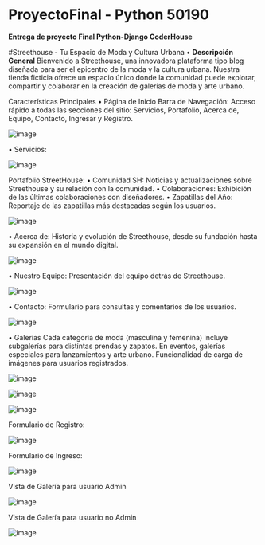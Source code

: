 # ProyectoFinal - Python 50190
**Entrega de proyecto Final Python-Django CoderHouse**

#Streethouse - Tu Espacio de Moda y Cultura Urbana
•	**Descripción General**
Bienvenido a Streethouse, una innovadora plataforma tipo blog diseñada para ser el epicentro de la moda y la cultura urbana. Nuestra tienda ficticia ofrece un espacio único donde la comunidad puede explorar, compartir y colaborar en la creación de galerías de moda y arte urbano.

Características Principales
•	Página de Inicio
Barra de Navegación: Acceso rápido a todas las secciones del sitio: Servicios, Portafolio, Acerca de, Equipo, Contacto, Ingresar y Registro.

![image](https://github.com/elgabo83/ProyectoFinal/assets/78750985/3cca66d1-c505-4797-899e-8498ad778f85)

 
•	Servicios: 

 ![image](https://github.com/elgabo83/ProyectoFinal/assets/78750985/e440dedc-e46d-43bd-92d3-f83953a39c1e)


Portafolio StreetHouse: 
•	Comunidad SH: Noticias y actualizaciones sobre Streethouse y su relación con la comunidad.
•	Colaboraciones: Exhibición de las últimas colaboraciones con diseñadores.
•	Zapatillas del Año: Reportaje de las zapatillas más destacadas según los usuarios.
 
![image](https://github.com/elgabo83/ProyectoFinal/assets/78750985/b14b27a8-61a5-478c-a7a6-c4ab161b234d)


•	Acerca de: Historia y evolución de Streethouse, desde su fundación hasta su expansión en el mundo digital.

 ![image](https://github.com/elgabo83/ProyectoFinal/assets/78750985/9bc3ba5c-eed7-415d-8731-2fa393d58896)


•	Nuestro Equipo: Presentación del equipo detrás de Streethouse.

![image](https://github.com/elgabo83/ProyectoFinal/assets/78750985/1ef4bd92-983d-4b87-8207-3d53ab88e3fb)


•	Contacto: Formulario para consultas y comentarios de los usuarios.

![image](https://github.com/elgabo83/ProyectoFinal/assets/78750985/29b0d53b-04e1-4ff2-b5eb-a216955e018e)

 
•	Galerías
Cada categoría de moda (masculina y femenina) incluye subgalerías para distintas prendas y zapatos.
En eventos, galerías especiales para lanzamientos y arte urbano.
Funcionalidad de carga de imágenes para usuarios registrados.

![image](https://github.com/elgabo83/ProyectoFinal/assets/78750985/94473a94-95c7-4365-8026-c404d03a70d1)

![image](https://github.com/elgabo83/ProyectoFinal/assets/78750985/ccd0ed00-3434-48e7-8ed8-da6bcd803cfc)

![image](https://github.com/elgabo83/ProyectoFinal/assets/78750985/dd6f7124-19c5-40f4-a23f-ce0b2ca2749d)
 
  
Formulario de Registro:

![image](https://github.com/elgabo83/ProyectoFinal/assets/78750985/83db2386-0129-45de-9d81-ace50787d1b8)

Formulario de Ingreso:

 ![image](https://github.com/elgabo83/ProyectoFinal/assets/78750985/8aff750e-ec74-49f9-8c4e-c1a36e740cae)


Vista de Galería para usuario Admin 

![image](https://github.com/elgabo83/ProyectoFinal/assets/78750985/5ed3a5ab-81d0-47a2-a311-45d5f5b4228a)
 

Vista de Galería para usuario no Admin 

 ![image](https://github.com/elgabo83/ProyectoFinal/assets/78750985/63f32ea1-ba12-418b-8300-bcab513f83ee)



